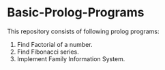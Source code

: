 # Basic-Prolog-Programs

This repository consists of following prolog programs:
1. Find Factorial of a number.
2. Find Fibonacci series.
3. Implement Family Information System. 
